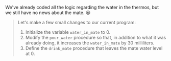 We've already coded all the logic regarding the water in the thermos, but we still have no news about the mate. :unamused:

> Let's make a few small changes to our current program:
>
>  1. Initialize the variable `water_in_mate` to 0.
>  2. Modify the `pour_water` procedure so that, in addition to what it was already doing, it increases the `water_in_mate` by 30 milliliters.
>  3. Define the `drink_mate` procedure that leaves the mate water level at 0.
